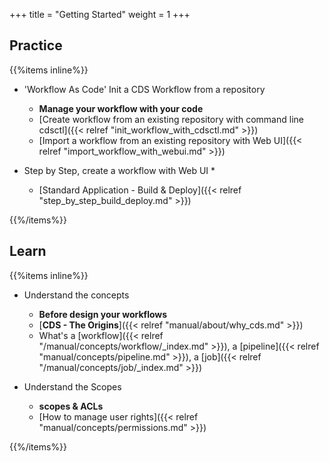 +++
title = "Getting Started"
weight = 1
+++

## Practice

{{%items inline%}}

* 'Workflow As Code' Init a CDS Workflow from a repository
    * **Manage your workflow with your code**
    * [Create workflow from an existing repository with command line cdsctl]({{< relref "init_workflow_with_cdsctl.md" >}})
    * [Import a workflow from an existing repository with Web UI]({{< relref "import_workflow_with_webui.md" >}})

* Step by Step, create a workflow with Web UI
    * 
    * [Standard Application - Build & Deploy]({{< relref "step_by_step_build_deploy.md" >}})

{{%/items%}}

## Learn

{{%items inline%}}

* Understand the concepts
    * **Before design your workflows**
    * [**CDS - The Origins**]({{< relref "manual/about/why_cds.md" >}})
    * What's a [workflow]({{< relref "/manual/concepts/workflow/_index.md" >}}), a [pipeline]({{< relref "manual/concepts/pipeline.md" >}}), a [job]({{< relref "/manual/concepts/job/_index.md" >}})

* Understand the Scopes
    * **scopes & ACLs**
    * [How to manage user rights]({{< relref "manual/concepts/permissions.md" >}})

{{%/items%}}
